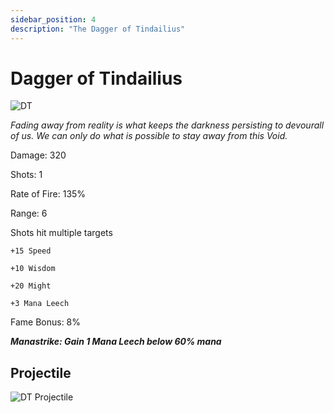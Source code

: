 ```yaml
---
sidebar_position: 4
description: "The Dagger of Tindailius"
---
```


# Dagger of Tindailius

![DT](https://vwiki.valorserver.com/api/item/picture/dagger%20of%20tindailius)

<i>Fading away from reality is what keeps the darkness persisting to devourall of us. We can only do what is possible to stay away from this Void.</i>

Damage: 320

Shots: 1

Rate of Fire: 135%

Range: 6

Shots hit multiple targets

    +15 Speed
    
    +10 Wisdom
    
    +20 Might
    
    +3 Mana Leech
    
Fame Bonus: 8%

***Manastrike: Gain 1 Mana Leech below 60% mana***

## Projectile

![DT Projectile](https://cdn.discordapp.com/attachments/1160376179996496013/1170827662382608424/tindailius.gif)
